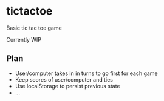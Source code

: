 # tictactoe
Basic tic tac toe game

Currently WIP


## Plan
- User/computer takes in in turns to go first for each game
- Keep scores of user/computer and ties
- Use localStorage to persist previous state
- ...